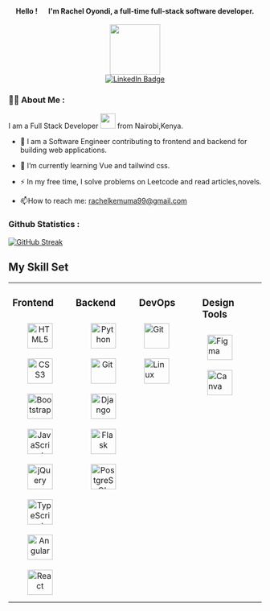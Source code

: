 <h4 align="center">
  Hello !
  <img src="https://media.giphy.com/media/hvRJCLFzcasrR4ia7z/giphy.gif" width="15px"/>
  I'm Rachel Oyondi, a full-time full-stack software developer.
</h4>

<div id="header" align="center">
  <img src="https://media.giphy.com/media/M9gbBd9nbDrOTu1Mqx/giphy.gif" width="100"/>
</div>

<div id="badges" align="center">
  <a href="your-linkedin-URL">
    <img src="https://img.shields.io/badge/LinkedIn-blue?style=for-the-badge&logo=linkedin&logoColor=white" alt="LinkedIn Badge"/>
  </a>
</div>

### :woman_technologist: About Me :
I am a Full Stack Developer <img src="https://media.giphy.com/media/WUlplcMpOCEmTGBtBW/giphy.gif" width="30"> from Nairobi,Kenya.

- :telescope: I am a Software Engineer contributing to frontend and backend for building web applications.
- 🌱 I’m currently learning Vue and tailwind css. 

- :zap: In my free time, I solve problems on Leetcode and read articles,novels.

- :mailbox:How to reach me:  <a href="mailto: rachelkemuma99@gmail.com">rachelkemuma99@gmail.com</a>

### Github Statistics :
 [![GitHub Streak](http://github-readme-streak-stats.herokuapp.com?user=kema-ray&theme=dark&background=000000)](https://git.io/streak-stats)

<!-- [![Top Langs](https://github-readme-stats.vercel.app/api/top-langs/?username=kema-ray&layout=compact&theme=vision-friendly-dark)](https://github.com/anuraghazra/github-readme-stats) -->

<!--![Anurag's GitHub stats](https://github-readme-stats.vercel.app/api?username=kema-ray&show_icons=true&theme=radical) [![Top Langs](https://github-readme-stats.vercel.app/api/top-langs/?username=kema-ray&theme=radical)](https://github.com/anuraghazra/github-readme-stats) -->




## My Skill Set  
<table><tr><td valign="top" width="25%">



### Frontend  
<div align="center"> 
<img style="margin: 10px" src="https://profilinator.rishav.dev/skills-assets/html5-original-wordmark.svg" alt="HTML5" height="50" />
<img style="margin: 10px" src="https://profilinator.rishav.dev/skills-assets/css3-original-wordmark.svg" alt="CSS3" height="50" />
<img style="margin: 10px" src="https://profilinator.rishav.dev/skills-assets/bootstrap-plain.svg" alt="Bootstrap" height="50" />       
<img style="margin: 10px" src="https://profilinator.rishav.dev/skills-assets/javascript-original.svg" alt="JavaScript" height="50" />
 <img style="margin: 10px" src="https://profilinator.rishav.dev/skills-assets/jquery.png" alt="jQuery" height="50" />
<img style="margin: 10px" src="https://profilinator.rishav.dev/skills-assets/typescript-original.svg" alt="TypeScript" height="50" /> 
<img style="margin: 10px" src="https://profilinator.rishav.dev/skills-assets/angularjs-original.svg" alt="Angular" height="50" /> 
<img style="margin: 10px" src="https://rawgit.com/gorangajic/react-icons/master/react-icons.svg" alt="React" height="50" />  
 
  
</div>

</td><td valign="top" width="25%">



### Backend  
<div align="center">   
<img style="margin: 10px" src="https://profilinator.rishav.dev/skills-assets/python-original.svg" alt="Python" height="50" />  
<img style="margin: 10px" src="https://profilinator.rishav.dev/skills-assets/git-scm-icon.svg" alt="Git" height="50" />     
<img style="margin: 10px" src="https://profilinator.rishav.dev/skills-assets/django-original.svg" alt="Django" height="50" />   
 <img style="margin: 10px" src="https://profilinator.rishav.dev/skills-assets/flask.png" alt="Flask" height="50" />  
 <img style="margin: 10px" src="https://profilinator.rishav.dev/skills-assets/postgresql-original-wordmark.svg" alt="PostgreSQL" height="50" /> 
</div>

</td><td valign="top" width="25%">



### DevOps  
<div align="">
<img style="margin: 10px" src="https://profilinator.rishav.dev/skills-assets/git-scm-icon.svg" alt="Git" height="50" />  
<img style="margin: 10px" src="https://profilinator.rishav.dev/skills-assets/linux-original.svg" alt="Linux" height="50" /> 

</div> 

</td><td valign="top" width="25%">



### Design Tools  
<div align="">
<img style="margin: 10px" src="https://profilinator.rishav.dev/skills-assets/figma-icon.svg" alt="Figma" height="50" /> 
<img style="margin: 10px" src="https://www.vectorlogo.zone/logos/canva/canva-ar21.svg" alt="Canva" height="50" /> 

</div>
  




<!--
**kema-ray/kema-ray** is a ✨ _special_ ✨ repository because its `README.md` (this file) appears on your GitHub profile.

Here are some ideas to get you started:

- 🔭 I’m currently working on ...
- 🌱 I’m currently learning ...
- 👯 I’m looking to collaborate on ...
- 🤔 I’m looking for help with ...
- 💬 Ask me about ...
- 📫 How to reach me: ...
- 😄 Pronouns: ...
- ⚡ Fun fact: ...
-->
